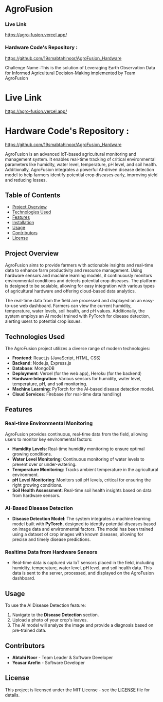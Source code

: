 # AgroFusion

### Live Link  
https://agro-fusion.vercel.app/

### Hardware Code's Repository : 
https://github.com/19smabtahinoor/AgroFusion_Hardware 



Challenge Name :This is the solution of Leveraging Earth Observation Data for Informed Agricultural Decision-Making implemented by Team AgroFusion

# Live Link  
https://agro-fusion.vercel.app/

# Hardware Code's Repository : 
https://github.com/19smabtahinoor/AgroFusion_Hardware 


AgroFusion is an advanced IoT-based agricultural monitoring and management system. It enables real-time tracking of critical environmental parameters like humidity, water level, temperature, pH level, and soil health. Additionally, AgroFusion integrates a powerful AI-driven disease detection model to help farmers identify potential crop diseases early, improving yield and reducing losses.

## Table of Contents
- [Project Overview](#project-overview)
- [Technologies Used](#technologies-used)
- [Features](#features)
- [Installation](#installation)
- [Usage](#usage)
- [Contributors](#contributors)
- [License](#license)

## Project Overview
AgroFusion aims to provide farmers with actionable insights and real-time data to enhance farm productivity and resource management. Using hardware sensors and machine learning models, it continuously monitors environmental conditions and detects potential crop diseases. The platform is designed to be scalable, allowing for easy integration with various types of agricultural hardware and offering cloud-based data analytics.

The real-time data from the field are processed and displayed on an easy-to-use web dashboard. Farmers can view the current humidity, temperature, water levels, soil health, and pH values. Additionally, the system employs an AI model trained with PyTorch for disease detection, alerting users to potential crop issues.

## Technologies Used
The AgroFusion project utilizes a diverse range of modern technologies:
- **Frontend**: React.js (JavaScript, HTML, CSS)
- **Backend**: Node.js, Express.js
- **Database**: MongoDB
- **Deployment**: Vercel (for the web app), Heroku (for the backend)
- **Hardware Integration**: Various sensors for humidity, water level, temperature, pH, and soil monitoring.
- **Machine Learning**: PyTorch for the AI-based disease detection model.
- **Cloud Services**: Firebase (for real-time data handling)

## Features
### Real-time Environmental Monitoring
AgroFusion provides continuous, real-time data from the field, allowing users to monitor key environmental factors:
- **Humidity Levels**: Real-time humidity monitoring to ensure optimal growing conditions.
- **Water Level Monitoring**: Continuous monitoring of water levels to prevent over or under-watering.
- **Temperature Monitoring**: Tracks ambient temperature in the agricultural environment.
- **pH Level Monitoring**: Monitors soil pH levels, critical for ensuring the right growing conditions.
- **Soil Health Assessment**: Real-time soil health insights based on data from hardware sensors.

### AI-Based Disease Detection
- **Disease Detection Model**: The system integrates a machine learning model built with **PyTorch**, designed to identify potential diseases based on image data and environmental factors. The model has been trained using a dataset of crop images with known diseases, allowing for precise and timely disease predictions.
  
### Realtime Data from Hardware Sensors
- Real-time data is captured via IoT sensors placed in the field, including humidity, temperature, water level, pH level, and soil health data. This data is sent to the server, processed, and displayed on the AgroFusion dashboard.


## Usage
To use the AI Disease Detection feature:
1. Navigate to the **Disease Detection** section.
2. Upload a photo of your crop's leaves.
3. The AI model will analyze the image and provide a diagnosis based on pre-trained data.

## Contributors
- **Abtahi Noor** - Team Leader & Software Developer
- **Yeasar Arefin** - Software Developer

## License
This project is licensed under the MIT License - see the [LICENSE](LICENSE) file for details.


